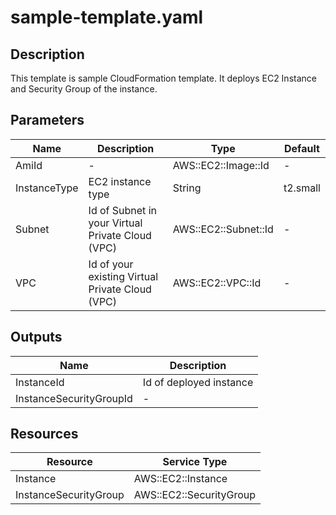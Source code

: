 # sample-template.yaml

## Description

This template is sample CloudFormation template. It deploys EC2 Instance and Security Group of the instance.

## Parameters

| Name | Description | Type | Default |
| --- | --- | --- | --- |
| AmiId | - | AWS::EC2::Image::Id | - |
| InstanceType | EC2 instance type | String | t2.small |
| Subnet | Id of Subnet in your Virtual Private Cloud (VPC) | AWS::EC2::Subnet::Id | - |
| VPC | Id of your existing Virtual Private Cloud (VPC) | AWS::EC2::VPC::Id | - |

## Outputs

| Name | Description |
| --- | --- |
| InstanceId | Id of deployed instance |
| InstanceSecurityGroupId | - |

## Resources

| Resource | Service Type |
| --- | --- |
| Instance | AWS::EC2::Instance |
| InstanceSecurityGroup | AWS::EC2::SecurityGroup |

